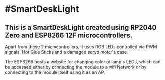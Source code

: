 <h1>#SmartDeskLight</h1>

<h2>This is a SmartDeskLight created using RP2040 Zero and ESP8266 12F microcontrollers.</h2>
Apart from these 2 microcontrollers, it uses RGB LEDs controlled via PWM signals, Hot Glue Sticks
and a damaged servo motor's case.<br>

The ESP8266 hosts a website for changing color of lamp's LEDs, which can be accessed either by connecting the module to a wifi Network or by connecting to the
module itself using it as an AP.


